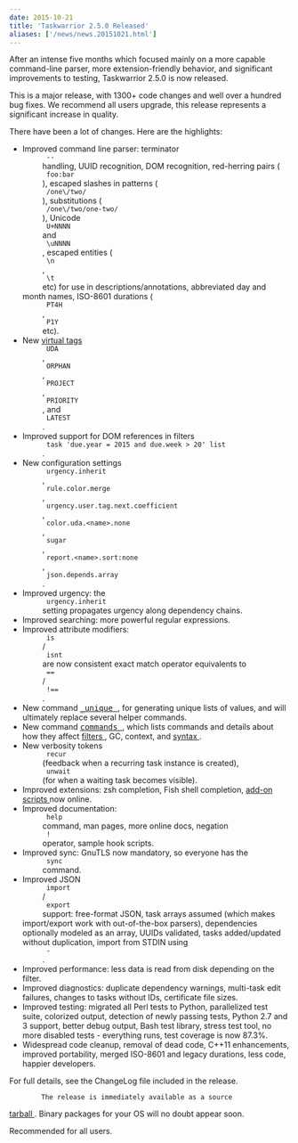 ```yaml
---
date: 2015-10-21
title: 'Taskwarrior 2.5.0 Released'
aliases: ['/news/news.20151021.html']
---
```

<div class="col-md-8 main">
 <div class="row">
  <p>
   After an intense five months which focused mainly on a more capable
            command-line parser, more extension-friendly behavior, and
            significant improvements to testing, Taskwarrior 2.5.0 is now
            released.
  </p>
  <p>
   This is a major release, with 1300+ code changes and well over a
            hundred bug fixes. We recommend all users upgrade, this release
            represents a significant increase in quality.
  </p>
  <p>
   There have been a lot of changes. Here are the highlights:
  </p>
  <p>
   <ul>
    <li>
     Improved command line parser: terminator
     <code>
      --
     </code>
     handling, UUID recognition, DOM recognition, red-herring pairs (
     <code>
      foo:bar
     </code>
     ), escaped slashes in patterns (
     <code>
      /one\/two/
     </code>
     ), substitutions (
     <code>
      /one\/two/one-two/
     </code>
     ), Unicode
     <code>
      U+NNNN
     </code>
     and
     <code>
      \uNNNN
     </code>
     , escaped entities (
     <code>
      \n
     </code>
     ,
     <code>
      \t
     </code>
     etc) for use in descriptions/annotations, abbreviated day and month names, ISO-8601 durations (
     <code>
      PT4H
     </code>
     ,
     <code>
      P1Y
     </code>
     etc).
    </li>
    <li>
     New
     <a href="/docs/tags.html">
      virtual tags
     </a>
     <code>
      UDA
     </code>
     ,
     <code>
      ORPHAN
     </code>
     ,
     <code>
      PROJECT
     </code>
     ,
     <code>
      PRIORITY
     </code>
     , and
     <code>
      LATEST
     </code>
     .
    </li>
    <li>
     Improved support for DOM references in filters
     <code>
      task 'due.year = 2015 and due.week &gt; 20' list
     </code>
     .
    </li>
    <li>
     New configuration settings
     <code>
      urgency.inherit
     </code>
     ,
     <code>
      rule.color.merge
     </code>
     ,
     <code>
      urgency.user.tag.next.coefficient
     </code>
     ,
     <code>
      color.uda.&lt;name&gt;.none
     </code>
     ,
     <code>
      sugar
     </code>
     ,
     <code>
      report.&lt;name&gt;.sort:none
     </code>
     ,
     <code>
      json.depends.array
     </code>
     .
    </li>
    <li>
     Improved urgency: the
     <code>
      urgency.inherit
     </code>
     setting propagates urgency along dependency chains.
    </li>
    <li>
     Improved searching: more powerful regular expressions.
    </li>
    <li>
     Improved attribute modifiers:
     <code>
      is
     </code>
     /
     <code>
      isnt
     </code>
     are now consistent exact match operator equivalents to
     <code>
      ==
     </code>
     /
     <code>
      !==
     </code>
     .
    </li>
    <li>
     New command
     <a href="/docs/commands/_unique.html">
      <samp>
       _unique
      </samp>
     </a>
     , for generating unique lists of values, and will ultimately replace several helper commands.
    </li>
    <li>
     New command
     <a href="/docs/commands/commands.html">
      <samp>
       commands
      </samp>
     </a>
     , which lists commands and details about how they affect
     <a href="/docs/filter.html">
      filters
     </a>
     , GC, context, and
     <a href="/docs/syntax.html">
      syntax
     </a>
     .
    </li>
    <li>
     New verbosity tokens
     <code>
      recur
     </code>
     (feedback when a recurring task instance is created),
     <code>
      unwait
     </code>
     (for when a waiting task becomes visible).
    </li>
    <li>
     Improved extensions: zsh completion, Fish shell completion,
     <a href="/tools/#exts">
      add-on scripts
     </a>
     now online.
    </li>
    <li>
     Improved documentation:
     <code>
      help
     </code>
     command, man pages, more online docs, negation
     <code>
      !
     </code>
     operator, sample hook scripts.
    </li>
    <li>
     Improved sync: GnuTLS now mandatory, so everyone has the
     <code>
      sync
     </code>
     command.
    </li>
    <li>
     Improved JSON
     <code>
      import
     </code>
     /
     <code>
      export
     </code>
     support: free-format JSON, task arrays assumed (which makes import/export work with out-of-the-box parsers), dependencies optionally modeled as an array, UUIDs validated, tasks added/updated without duplication, import from STDIN using
     <code>
      -
     </code>
     .
    </li>
    <li>
     Improved performance: less data is read from disk depending on the filter.
    </li>
    <li>
     Improved diagnostics: duplicate dependency warnings, multi-task edit failures, changes to tasks without IDs, certificate file sizes.
    </li>
    <li>
     Improved testing: migrated all Perl tests to Python, parallelized test suite, colorized output, detection of newly passing tests, Python 2.7 and 3 support, better debug output, Bash test library, stress test tool, no more disabled tests - everything runs, test coverage is now 87.3%.
    </li>
    <li>
     Widespread code cleanup, removal of dead code, C++11 enhancements, improved portability, merged ISO-8601 and legacy durations, less code, happier developers.
    </li>
   </ul>
  </p>
  <p>
   For full details, see the ChangeLog file included in the release.

            The release is immediately available as a source
   <a href="/download/task-2.5.0.tar.gz">
    tarball
   </a>
   .
            Binary packages for your OS will no doubt appear soon.
  </p>
  <p>
   Recommended for all users.
  </p>
  <br/>
  <br/>
 </div>
</div>

